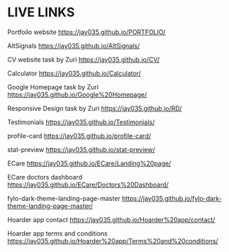 # LIVE LINKS

Portfoilo website
https://jay035.github.io/PORTFOLIO/

AltSignals
https://jay035.github.io/AltSignals/

CV website task by Zuri
https://jay035.github.io/CV/

Calculator
https://jay035.github.io/Calculator/

Google Homepage task by Zuri
https://jay035.github.io/Google%20Homepage/

Responsive Design task by Zuri
https://jay035.github.io/RD/

Testimonials
https://jay035.github.io/Testimonials/

profile-card
https://jay035.github.io/profile-card/

stat-preview
https://jay035.github.io/stat-preview/

ECare
https://jay035.github.io/ECare/Landing%20page/

ECare doctors dashboard
https://jay035.github.io/ECare/Doctors%20Dashboard/

fylo-dark-theme-landing-page-master
https://jay035.github.io/fylo-dark-theme-landing-page-master/

Hoarder app contact
https://jay035.github.io/Hoarder%20app/contact/

Hoarder app terms and conditions
https://jay035.github.io/Hoarder%20app/Terms%20and%20conditions/
